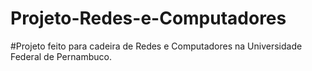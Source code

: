 # Projeto-Redes-e-Computadores

#Projeto feito para cadeira de Redes e Computadores na Universidade Federal de Pernambuco.
